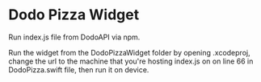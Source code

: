 # Dodo Pizza Widget

Run index.js file from DodoAPI via npm.
 
Run the widget from the DodoPizzaWidget folder by opening .xcodeproj, change the url to the machine that you're hosting index.js on on line 66 in DodoPizza.swift file, then run it on device.
